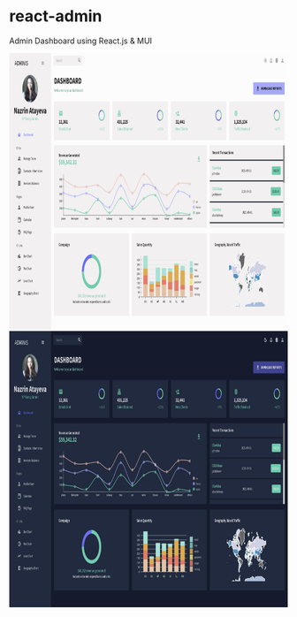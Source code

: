 # react-admin
 Admin Dashboard using React.js & MUI
 
 <img src="public/assets/dashboard-screen-light.png" width='2560' height='500'>
 <img src="public/assets/dashboard-screen-dark.png" width='2560' height='500'>
